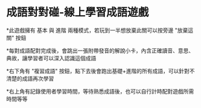 # 成語對對碰-線上學習成語遊戲

*此遊戲擁有 基本 與 進階 兩種模式，若玩到一半想放棄此關可以按旁邊 "放棄這關" 按鈕

*每對成語配對完成後，會跳出一張附帶發音的解說小卡，內含正確讀音、意思、典故，讓學習者可以深入認識這個成語

*右下角有 "複習成語" 按鈕，點下去後會跑出基礎+進階的所有成語，可以針對不清楚的成語再次學習

*右上角有記錄使用者學習時間，等待熟悉成語後，也可以自行計時配對遊戲所需時間等等
